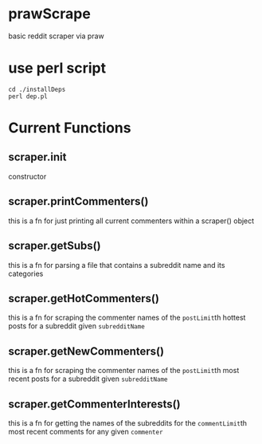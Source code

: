 # prawScrape
basic reddit scraper via praw 

# use perl script 
```
cd ./installDeps
perl dep.pl
``` 

# Current Functions 
## scraper.__init__
constructor 
## scraper.printCommenters() 
this is a fn for just printing all current commenters within a scraper() object 
## scraper.getSubs() 
this is a fn for parsing a file that contains a subreddit name and its categories 
## scraper.getHotCommenters() 
this is a fn for scraping the commenter names of the `postLimit`th hottest posts for a subreddit given `subredditName` 
## scraper.getNewCommenters() 
this is a fn for scraping the commenter names of the `postLimit`th most recent posts for a subreddit given `subredditName` 
## scraper.getCommenterInterests() 
this is a fn for getting the names of the subreddits for the `commentLimit`th most recent comments for any given `commenter` 
